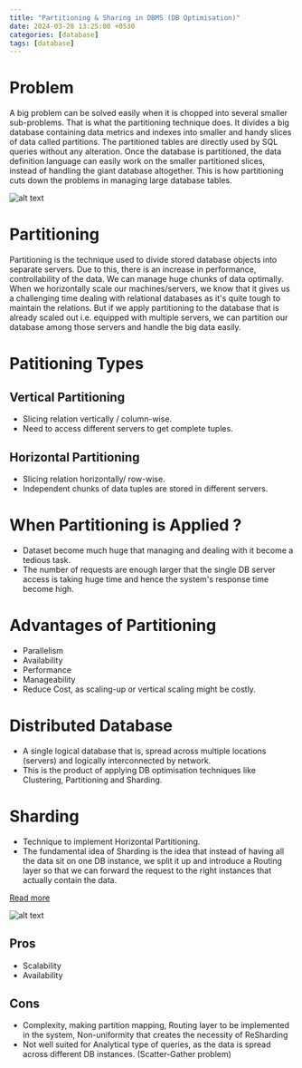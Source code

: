 ```yaml
---
title: "Partitioning & Sharing in DBMS (DB Optimisation)"
date: 2024-03-28 13:25:00 +0530
categories: [database]
tags: [database]
---
```


# Problem

A big problem can be solved easily when it is chopped into several smaller sub-problems. That is what the partitioning technique does. It divides a
big database containing data metrics and indexes into smaller and handy slices of data called partitions. The partitioned tables are directly used by
SQL queries without any alteration. Once the database is partitioned, the data definition language can easily work on the smaller partitioned slices,
instead of handling the giant database altogether. This is how partitioning cuts down the problems in managing large database tables.

![alt text](../assets/database/shardingPartitioning.png) 

# Partitioning

Partitioning is the technique used to divide stored database objects into separate servers. Due to this, there is an increase in performance,
controllability of the data. We can manage huge chunks of data optimally. When we horizontally scale our machines/servers, we know that it gives us
a challenging time dealing with relational databases as it's quite tough to maintain the relations. But if we apply partitioning to the database that is
already scaled out i.e. equipped with multiple servers, we can partition our database among those servers and handle the big data easily.

# Patitioning Types

## Vertical Partitioning

- Slicing relation vertically / column-wise.
- Need to access different servers to get complete tuples.

## Horizontal Partitioning

- Slicing relation horizontally/ row-wise.
- Independent chunks of data tuples are stored in different servers.

# When Partitioning is Applied ?

- Dataset become much huge that managing and dealing with it become a tedious task.
- The number of requests are enough larger that the single DB server access is taking huge time and hence the system's response time become
  high.

# Advantages of Partitioning

- Parallelism
- Availability
- Performance
- Manageability
- Reduce Cost, as scaling-up or vertical scaling might be costly.

# Distributed Database

- A single logical database that is, spread across multiple locations (servers) and logically interconnected by network.
- This is the product of applying DB optimisation techniques like Clustering, Partitioning and Sharding.

# Sharding

- Technique to implement Horizontal Partitioning.
- The fundamental idea of Sharding is the idea that instead of having all the data sit on one DB instance, we split it up and introduce a
  Routing layer so that we can forward the request to the right instances that actually contain the data.

[Read more](https://www.digitalocean.com/community/tutorials/understanding-database-sharding)


![alt text](../assets/database/shardingTypes.png) 



## Pros

- Scalability
- Availability

## Cons

- Complexity, making partition mapping, Routing layer to be implemented in the system, Non-uniformity that creates the necessity of ReSharding
- Not well suited for Analytical type of queries, as the data is spread across different DB instances. (Scatter-Gather problem)
